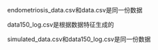endometriosis_data.csv和data.csv是同一份数据

data150_log.csv是根据数据特征生成的


simulated_data.csv和data150_log.csv是同一份数据

